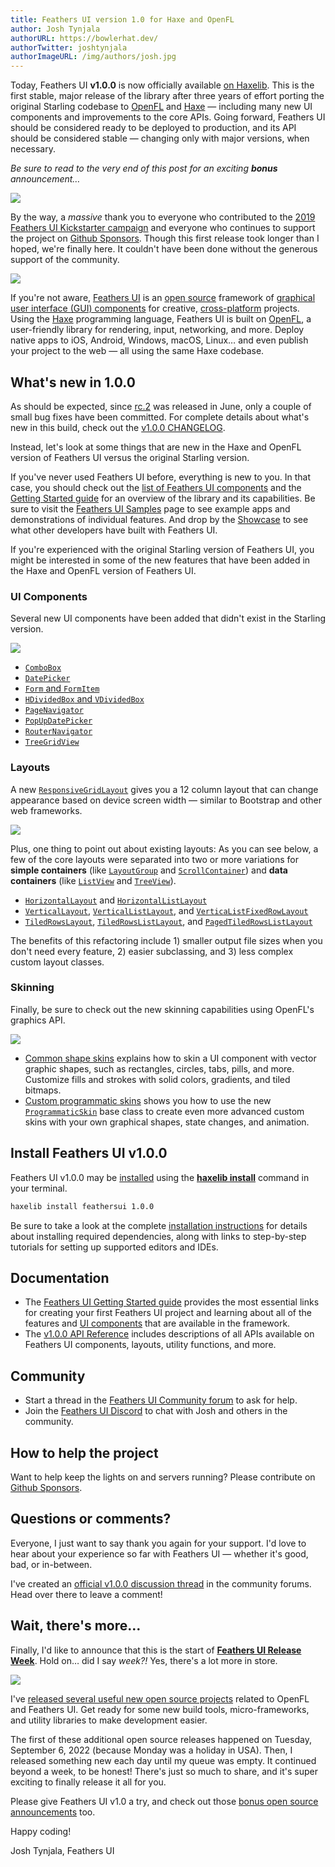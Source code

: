 ```yaml
---
title: Feathers UI version 1.0 for Haxe and OpenFL
author: Josh Tynjala
authorURL: https://bowlerhat.dev/
authorTwitter: joshtynjala
authorImageURL: /img/authors/josh.jpg
---
```


Today, Feathers UI **v1.0.0** is now officially available [on Haxelib](https://lib.haxe.org/p/feathersui). This is the first stable, major release of the library after three years of effort porting the original Starling codebase to [OpenFL](https://openfl.org/) and [Haxe](https://haxe.org) — including many new UI components and improvements to the core APIs. Going forward, Feathers UI should be considered ready to be deployed to production, and its API should be considered stable — changing only with major versions, when necessary.

_Be sure to read to the very end of this post for an exciting **bonus** announcement…_

<img src="/blog/img/feathers-ui-1-0-0-release.png">

By the way, a _massive_ thank you to everyone who contributed to the [2019 Feathers UI Kickstarter campaign](https://www.kickstarter.com/projects/feathersui/feathers-ui-cross-platform-components-for-haxe-and-openfl) and everyone who continues to support the project on [Github Sponsors](https://github.com/sponsors/joshtynjala). Though this first release took longer than I hoped, we're finally here. It couldn't have been done without the generous support of the community.

<a href="https://feathersui.com/samples/haxe-openfl/todomvc/" target="_blank"><img src="/blog/img/feathersui-todomvc-sample.png"></a>

If you're not aware, [Feathers UI](https://feathersui.com/) is an [open source](https://github.com/feathersui/feathersui-openfl) framework of [graphical user interface (GUI) components](https://feathersui.com/learn/haxe-openfl/ui-components) for creative, [cross-platform](https://feathersui.com/cross-platform-guis/) projects. Using the [Haxe](https://haxe.org/) programming language, Feathers UI is built on [OpenFL](https://openfl.org/), a user-friendly library for rendering, input, networking, and more. Deploy native apps to iOS, Android, Windows, macOS, Linux… and even publish your project to the web — all using the same Haxe codebase.

## What's new in 1.0.0

As should be expected, since [rc.2](https://feathersui.com/blog/2022/06/15/feathers-ui-release-candidate-2/) was released in June, only a couple of small bug fixes have been committed. For complete details about what's new in this build, check out the [v1.0.0 CHANGELOG](https://github.com/feathersui/feathersui-openfl/blob/v1.0.0/CHANGELOG.md).

Instead, let's look at some things that are new in the Haxe and OpenFL version of Feathers UI versus the original Starling version.

If you've never used Feathers UI before, everything is new to you. In that case, you should check out the [list of Feathers UI components](https://feathersui.com/learn/haxe-openfl/ui-components/) and the [Getting Started guide](https://feathersui.com/learn/haxe-openfl/getting-started) for an overview of the library and its capabilities. Be sure to visit the [Feathers UI Samples](https://feathersui.com/samples/haxe-openfl/) page to see example apps and demonstrations of individual features. And drop by the [Showcase](https://feathersui.com/showcase/) to see what other developers have built with Feathers UI.

If you're experienced with the original Starling version of Feathers UI, you might be interested in some of the new features that have been added in the Haxe and OpenFL version of Feathers UI.

### UI Components

Several new UI components have been added that didn't exist in the Starling version.

<a href="https://feathersui.com/learn/haxe-openfl/pop-up-date-picker/" target="_blank"><img src="/blog/img/feathersui-pop-up-date-picker.png"></a>

- [`ComboBox`](https://feathersui.com/learn/haxe-openfl/combo-box/)
- [`DatePicker`](https://feathersui.com/learn/haxe-openfl/date-picker/)
- [`Form` and `FormItem`](https://feathersui.com/learn/haxe-openfl/form/)
- [`HDividedBox` and `VDividedBox`](https://feathersui.com/learn/haxe-openfl/divided-box/)
- [`PageNavigator`](https://feathersui.com/learn/haxe-openfl/page-navigator/)
- [`PopUpDatePicker`](https://feathersui.com/learn/haxe-openfl/pop-up-date-picker/)
- [`RouterNavigator`](https://feathersui.com/learn/haxe-openfl/router-navigator/)
- [`TreeGridView`](https://feathersui.com/learn/haxe-openfl/tree-grid-view/)

### Layouts

A new [`ResponsiveGridLayout`](https://feathersui.com/learn/haxe-openfl/responsive-grid-layout/) gives you a 12 column layout that can change appearance based on device screen width — similar to Bootstrap and other web frameworks.

<a href="https://feathersui.com/learn/haxe-openfl/responsive-grid-layout/" target="_blank"><img src="/blog/img/feathersui-responsive-grid-layout.png"></a>

Plus, one thing to point out about existing layouts: As you can see below, a few of the core layouts were separated into two or more variations for **simple containers** (like [`LayoutGroup`](https://feathersui.com/learn/haxe-openfl/layout-group/) and [`ScrollContainer`](https://feathersui.com/learn/haxe-openfl/scroll-container/)) and **data containers** (like [`ListView`](https://feathersui.com/learn/haxe-openfl/list-view/) and [`TreeView`](https://feathersui.com/learn/haxe-openfl/tree-view/)).

- [`HorizontalLayout`](https://feathersui.com/learn/haxe-openfl/horizontal-layout/) and [`HorizontalListLayout`](https://feathersui.com/learn/haxe-openfl/horizontal-list-layout/)
- [`VerticalLayout`](https://feathersui.com/learn/haxe-openfl/vertical-layout/), [`VerticalListLayout`](https://feathersui.com/learn/haxe-openfl/vertical-list-layout/), and [`VerticaListFixedRowLayout`](https://feathersui.com/learn/haxe-openfl/vertical-list-fixed-row-layout/)
- [`TiledRowsLayout`](https://feathersui.com/learn/haxe-openfl/tiled-rows-layout/), [`TiledRowsListLayout`](https://feathersui.com/learn/haxe-openfl/tiled-rows-list-layout/), and [`PagedTiledRowsListLayout`](https://feathersui.com/learn/haxe-openfl/paged-tiled-rows-list-layout/)

The benefits of this refactoring include 1) smaller output file sizes when you don't need every feature, 2) easier subclassing, and 3) less complex custom layout classes.

### Skinning

Finally, be sure to check out the new skinning capabilities using OpenFL's graphics API.

<a href="https://feathersui.com/samples/haxe-openfl/custom-theme/" target="_blank"><img src="/blog/img/feathersui-custom-theme-sample.png"></a>

- [Common shape skins](https://feathersui.com/learn/haxe-openfl/shape-skins/) explains how to skin a UI component with vector graphic shapes, such as rectangles, circles, tabs, pills, and more. Customize fills and strokes with solid colors, gradients, and tiled bitmaps.
- [Custom programmatic skins](https://feathersui.com/learn/haxe-openfl/custom-programmatic-skins/) shows you how to use the new [`ProgrammaticSkin`](https://api.feathersui.com/current/feathers/skins/ProgrammaticSkin.html) base class to create even more advanced custom skins with your own graphical shapes, state changes, and animation.

## Install Feathers UI v1.0.0

Feathers UI v1.0.0 may be [installed](https://feathersui.com/learn/haxe-openfl/installation) using the [**haxelib install**](https://lib.haxe.org/documentation/using-haxelib/#install) command in your terminal.

```sh
haxelib install feathersui 1.0.0
```

Be sure to take a look at the complete [installation instructions](https://feathersui.com/learn/haxe-openfl/installation) for details about installing required dependencies, along with links to step-by-step tutorials for setting up supported editors and IDEs.

## Documentation

- The [Feathers UI Getting Started guide](https://feathersui.com/learn/haxe-openfl/getting-started) provides the most essential links for creating your first Feathers UI project and learning about all of the features and [UI components](https://feathersui.com/learn/haxe-openfl/ui-components) that are available in the framework.
- The [v1.0.0 API Reference](https://api.feathersui.com/v1.0.0/) includes descriptions of all APIs available on Feathers UI components, layouts, utility functions, and more.

## Community

- Start a thread in the [Feathers UI Community forum](https://community.feathersui.com/) to ask for help.
- Join the [Feathers UI Discord](https://discord.feathersui.com/) to chat with Josh and others in the community.

## How to help the project

Want to help keep the lights on and servers running? Please contribute on [Github Sponsors](https://github.com/sponsors/joshtynjala).

## Questions or comments?

Everyone, I just want to say thank you again for your support. I'd love to hear about your experience so far with Feathers UI — whether it's good, bad, or in-between.

I've created an [official v1.0.0 discussion thread](https://community.feathersui.com/d/96-feathers-ui-version-10-for-haxe-and-openfl) in the community forums. Head over there to leave a comment!

## Wait, there's more…

Finally, I'd like to announce that this is the start of [**Feathers UI Release Week**](https://feathersui.com/blog/2022/09/16/release-week-summary-feathers-ui-9-open-source-projectss/). Hold on… did I say _week?!_ Yes, there's a lot more in store.

<a href="https://feathersui.com/blog/2022/09/16/release-week-summary-feathers-ui-9-open-source-projectss/"><img src="/blog/img/feathersui-release-week.png"></a>

I've [released several useful new open source projects](https://feathersui.com/blog/2022/09/16/release-week-summary-feathers-ui-9-open-source-projectss/) related to OpenFL and Feathers UI. Get ready for some new build tools, micro-frameworks, and utility libraries to make development easier.

The first of these additional open source releases happened on Tuesday, September 6, 2022 (because Monday was a holiday in USA). Then, I released something new each day until my queue was empty. It continued beyond a week, to be honest! There's just so much to share, and it's super exciting to finally release it all for you.

Please give Feathers UI v1.0 a try, and check out those [bonus open source announcements](https://feathersui.com/blog/2022/09/16/release-week-summary-feathers-ui-9-open-source-projectss/) too.

Happy coding!

Josh Tynjala, Feathers UI
